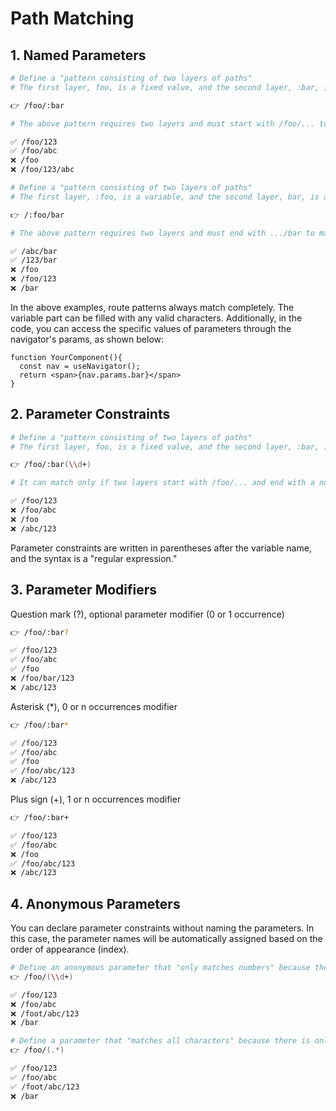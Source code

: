 # Path Matching

## 1. Named Parameters

```zsh
# Define a "pattern consisting of two layers of paths"
# The first layer, foo, is a fixed value, and the second layer, :bar, is a variable

👉 /foo/:bar

# The above pattern requires two layers and must start with /foo/... to match, as illustrated in the examples:

✅ /foo/123
✅ /foo/abc 
❌ /foo
❌ /foo/123/abc
```

```zsh
# Define a "pattern consisting of two layers of paths"
# The first layer, :foo, is a variable, and the second layer, bar, is a fixed value

👉 /:foo/bar

# The above pattern requires two layers and must end with .../bar to match, as illustrated in the examples:

✅ /abc/bar
✅ /123/bar
❌ /foo
❌ /foo/123
❌ /bar
```

In the above examples, route patterns always match completely. The variable part can be filled with any valid characters. Additionally, in the code, you can access the specific values of parameters through the navigator's params, as shown below:

```tsx
function YourComponent(){
  const nav = useNavigator();
  return <span>{nav.params.bar}</span>
} 
```

## 2. Parameter Constraints

```zsh
# Define a "pattern consisting of two layers of paths"
# The first layer, foo, is a fixed value, and the second layer, :bar, is a variable, with the constraint that :bar must be a number

👉 /foo/:bar(\\d+)

# It can match only if two layers start with /foo/... and end with a number, as illustrated in the examples:

✅ /foo/123
❌ /foo/abc 
❌ /foo
❌ /abc/123
```

Parameter constraints are written in parentheses after the variable name, and the syntax is a "regular expression."

## 3. Parameter Modifiers

Question mark (?), optional parameter modifier (0 or 1 occurrence)

```zsh
👉 /foo/:bar?

✅ /foo/123
✅ /foo/abc 
✅ /foo
❌ /foo/bar/123
❌ /abc/123
```

Asterisk (*), 0 or n occurrences modifier

```zsh
👉 /foo/:bar*

✅ /foo/123
✅ /foo/abc 
✅ /foo
✅ /foo/abc/123
❌ /abc/123
```

Plus sign (+), 1 or n occurrences modifier

```zsh
👉 /foo/:bar+

✅ /foo/123
✅ /foo/abc 
❌ /foo
✅ /foo/abc/123
❌ /abc/123
```

## 4. Anonymous Parameters

You can declare parameter constraints without naming the parameters. In this case, the parameter names will be automatically assigned based on the order of appearance (index).

```zsh
# Define an anonymous parameter that "only matches numbers" because there is only one parameter, it is automatically named 0
👉 /foo/(\\d+)

✅ /foo/123
❌ /foo/abc 
❌ /foot/abc/123
❌ /bar
```

```zsh
# Define a parameter that "matches all characters" because there is only one parameter, it is automatically named 0
👉 /foo/(.*)

✅ /foo/123
✅ /foo/abc 
✅ /foot/abc/123
❌ /bar
```
